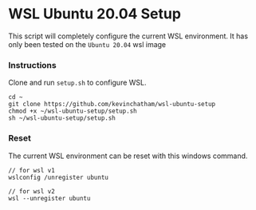 # WSL Ubuntu 20.04 Setup

This script will completely configure the current WSL environment. It has only been tested on the `Ubuntu 20.04` wsl image

### Instructions

Clone and run `setup.sh` to configure WSL.

```
cd ~
git clone https://github.com/kevinchatham/wsl-ubuntu-setup
chmod +x ~/wsl-ubuntu-setup/setup.sh
sh ~/wsl-ubuntu-setup/setup.sh
```

### Reset

The current WSL environment can be reset with this windows command.

```
// for wsl v1
wslconfig /unregister ubuntu

// for wsl v2
wsl --unregister ubuntu
```